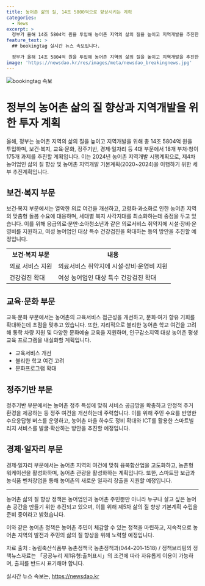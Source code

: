 ```yaml
---
title: 농어촌 삶의 질, 14조 5800억으로 향상시키는 계획
categories:
  - News
excerpt: >
  정부가 올해 14조 5804억 원을 투입해 농어촌 지역의 삶의 질을 높이고 지역개발을 추진한다. 보건·복지, 교육·문화, 정주기반, 경제·일자리 등 4대 부문에서 175개 과제를 추진하는 계획이며, 이를 통해 농어촌 주민의 삶의 질을 향상시키고자 한다. 이를 통해 농어촌 삶의 질 향상 정책을 지속적으로 추진할 예정이며, 농어촌 주민들이 체감할 수 있는 정책을 마련할 것이라 밝혔다.
feature_text: >
  ## bookingtag 실시간 뉴스 속보입니다.

  정부가 올해 14조 5804억 원을 투입해 농어촌 지역의 삶의 질을 높이고 지역개발을 추진한다. 보건·복지, 교육·문화, 정주기반, 경제·일자리 등 4대 부문에서 175개 과제를 추진하는 계획이며, 이를 통해 농어촌 주민의 삶의 질을 향상시키고자 한다. 이를 통해 농어촌 삶의 질 향상 정책을 지속적으로 추진할 예정이며, 농어촌 주민들이 체감할 수 있는 정책을 마련할 것이라 밝혔다.
image: 'https://newsdao.kr/res/images/meta/newsdao_breakingnews.jpg'
---
```


<p><img src="https://newsdao.kr/res/images/meta/newsdao_breakingnews.jpg" alt="bookingtag 속보" /></p>

<h1>정부의 농어촌 삶의 질 향상과 지역개발을 위한 투자 계획</h1>

<p data-ke-size="size16">올해, 정부는 농어촌 지역의 삶의 질을 높이고 지역개발을 위해 총 14조 5804억 원을 투입하며, 보건·복지, 교육·문화, 정주기반, 경제·일자리 등 4대 부문에서 18개 부처·청이 175개 과제를 추진할 계획입니다. 이는 2024년 농어촌 지역개발 시행계획으로, 제4차 농어업인 삶의 질 향상 및 농어촌 지역개발 기본계획(2020~2024)을 이행하기 위한 세부 추진계획입니다.</p>

<h2>보건·복지 부문</h2>

<p data-ke-size="size16">보건·복지 부문에서는 열악한 의료 여건을 개선하고, 고령화·과소화로 인한 농어촌 지역의 맞춤형 돌봄 수요에 대응하며, 세대별 복지 사각지대를 최소화하는데 중점을 두고 있습니다. 이를 위해 응급의료·분만·소아청소년과 같은 의료서비스 취약지에 시설·장비·운영비를 지원하고, 여성 농어업인 대상 특수 건강검진을 확대하는 등의 방안을 추진할 예정입니다.</p>

<table>
    <tr>
        <td style="text-align: center; height: 17px;"><b>보건·복지 부문</b></td>
        <td style="text-align: center; height: 17px;"><b>내용</b></td>
    </tr>
    <tr>
        <td style="text-align: left;">의료 서비스 지원</td>
        <td style="text-align: left;">의료서비스 취약지에 시설·장비·운영비 지원</td>
    </tr>
    <tr>
        <td style="text-align: left;">건강검진 확대</td>
        <td style="text-align: left;">여성 농어업인 대상 특수 건강검진 확대</td>
    </tr>
</table>

<h2>교육·문화 부문</h2>

<p data-ke-size="size16">교육·문화 부문에서는 농어촌의 교육서비스 접근성을 개선하고, 문화·여가 향유 기회를 확대하는데 초점을 맞추고 있습니다. 또한, 지리적으로 불리한 농어촌 학교 여건을 고려해 통학 차량 지원 및 다양한 문화예술 교육을 지원하며, 인구감소지역 대상 농어촌 평생교육 프로그램을 내실화할 계획입니다.</p>

<ul>
    <li>교육서비스 개선</li>
    <li>불리한 학교 여건 고려</li>
    <li>문화프로그램 확대</li>
</ul>

<h2>정주기반 부문</h2>

<p data-ke-size="size16">정주기반 부문에서는 농어촌 정주 특성에 맞춰 서비스 공급망을 확충하고 안정적 주거 환경을 제공하는 등 정주 여건을 개선하는데 주력합니다. 이를 위해 주민 수요를 반영한 수요응답형 버스를 운영하고, 농어촌 마을 하수도 정비 확대와 ICT를 활용한 스마트빌리지 서비스를 발굴·확산하는 방안을 추진할 예정입니다.</p>

<h2>경제·일자리 부문</h2>

<p data-ke-size="size16">경제·일자리 부문에서는 농어촌 지역의 여건에 맞춰 융복합산업을 고도화하고, 농촌형 워케이션을 활성화하며, 농어촌 관광을 활성화하는 계획입니다. 또한, 스마트팜 보급과 농식품 벤처창업을 통해 농어촌의 새로운 일자리 창출을 지원할 예정입니다.</p>

<hr>

<p data-ke-size="size16">농어촌 삶의 질 향상 정책은 농어업인과 농어촌 주민뿐만 아니라 누구나 살고 싶은 농어촌 공간을 만들기 위한 추진되고 있으며, 이를 위해 제5차 삶의 질 향상 기본계획 수립을 준비 중이라고 밝혔습니다.</p>

<p data-ke-size="size16">이와 같은 농어촌 정책은 농어촌 주민이 체감할 수 있는 정책을 마련하고, 지속적으로 농어촌 지역의 발전과 주민의 삶의 질 향상을 위해 노력할 예정입니다.</p>

<p data-ke-size="size16">자료 출처 : 농림축산식품부 농촌정책국 농촌정책과(044-201-1518) / 정책브리핑의 정책뉴스자료는 「공공누리 제1유형:출처표시」의 조건에 따라 자유롭게 이용이 가능하며, 출처를 반드시 표기해야 합니다.</p>
실시간 뉴스 속보는, <a href="https://newsdao.kr" rel="dofollow">https://newsdao.kr</a>


